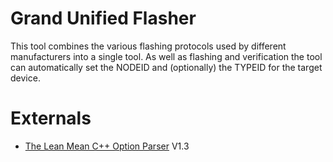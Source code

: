 # Grand Unified Flasher

This tool combines the various flashing protocols used by different manufacturers
into a single tool. As well as flashing and verification the tool can
automatically set the NODEID and (optionally) the TYPEID for the target device.

# Externals

* [The Lean Mean C++ Option Parser](http://optionparser.sourceforge.net/) V1.3


